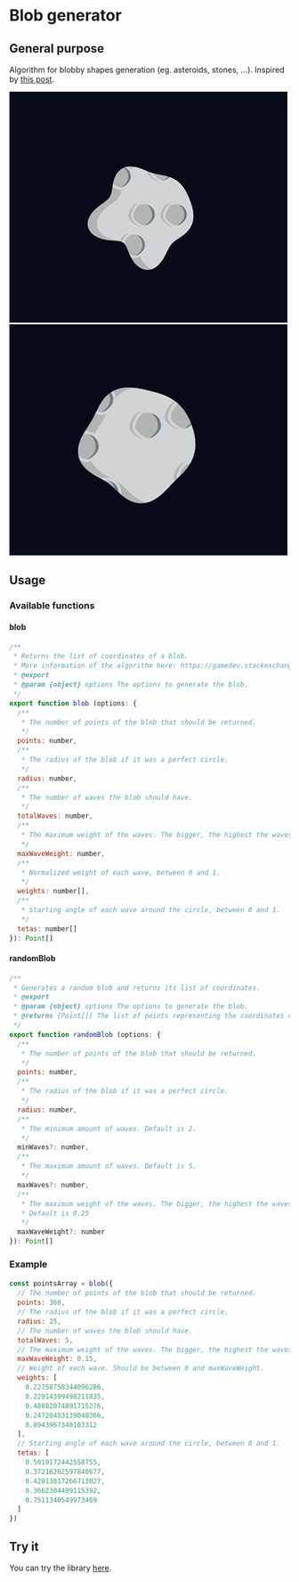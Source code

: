 # Blob generator

## General purpose

Algorithm for blobby shapes generation (eg. asteroids, stones, ...).
Inspired by [this post](https://gamedev.stackexchange.com/questions/62613/need-ideas-for-an-algorithm-to-draw-irregular-blotchy-shapes/64266#64266).

![Blob 1](./example/images/blob-1.png)
![Blob 2](./example/images/blob-2.png)

## Usage

### Available functions

#### blob

```js
/**
 * Returns the list of coordinates of a blob.
 * More information of the algorithm here: https://gamedev.stackexchange.com/a/64266
 * @export
 * @param {object} options The options to generate the blob.
 */
export function blob (options: {
  /**
   * The number of points of the blob that should be returned.
   */
  points: number,
  /**
   * The radius of the blob if it was a perfect circle.
   */
  radius: number,
  /**
   * The number of waves the blob should have.
   */
  totalWaves: number,
  /**
   * The maximum weight of the waves. The bigger, the highest the waves will be, as if they were attracted outside the blob.
   */
  maxWaveWeight: number,
  /**
   * Normalized weight of each wave, between 0 and 1.
   */
  weights: number[],
  /**
   * Starting angle of each wave around the circle, between 0 and 1.
   */
  tetas: number[]
}): Point[]
```

#### randomBlob

```js
/**
 * Generates a random blob and returns its list of coordinates.
 * @export
 * @param {object} options The options to generate the blob.
 * @returns {Point[]} The list of points representing the coordinates of the blob.
 */
export function randomBlob (options: {
  /**
   * The number of points of the blob that should be returned.
   */
  points: number,
  /**
   * The radius of the blob if it was a perfect circle.
   */
  radius: number,
  /**
   * The minimum amount of waves. Default is 2.
   */
  minWaves?: number,
  /**
   * The maximum amount of waves. Default is 5.
   */
  maxWaves?: number,
  /**
   * The maximum weight of the waves. The bigger, the highest the waves will be, as if they were attracted outside the blob.
   * Default is 0.25
   */
  maxWaveWeight?: number
}): Point[]
```

### Example

```js
const pointsArray = blob({
  // The number of points of the blob that should be returned.
  points: 360,
  // The radius of the blob if it was a perfect circle.
  radius: 25,
  // The number of waves the blob should have.
  totalWaves: 5,
  // The maximum weight of the waves. The bigger, the highest the waves will be, as if they were attracted outside the blob.
  maxWaveWeight: 0.15,
  // Weight of each wave. Should be between 0 and maxWaveWeight.
  weights: [
    0.22758758344096286,
    0.22914399498211835,
    0.48082074891715276,
    0.24720453139040366,
    0.8943967340103312
  ],
  // Starting angle of each wave around the circle, between 0 and 1.
  tetas: [
    0.5019172442558755,
    0.37216262597840677,
    0.42013817266713027,
    0.3662304499115392,
    0.7511340549973469
  ]
})
```

## Try it

You can try the library [here](https://rawgit.com/jaeggerr/blob-generator/master/example/index.html).
